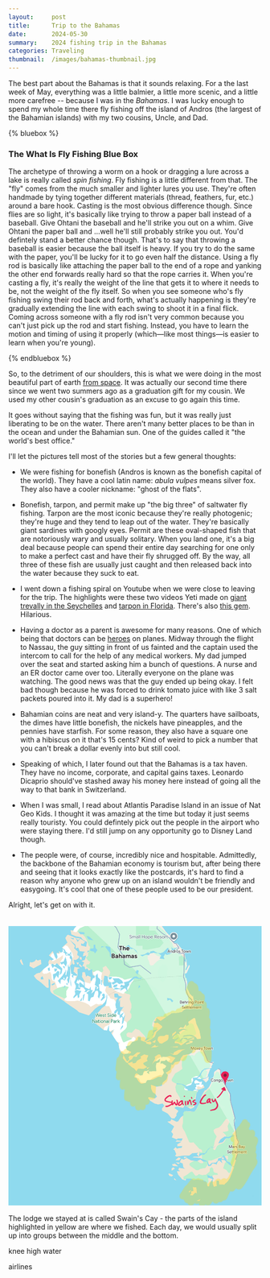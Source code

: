 ```yaml
---
layout:     post
title:      Trip to the Bahamas
date:       2024-05-30
summary:    2024 fishing trip in the Bahamas
categories: Traveling
thumbnail:  /images/bahamas-thumbnail.jpg
---
```

The best part about the Bahamas is that it sounds relaxing. For a the last week of May, everything was a little balmier, a little more scenic, and a little more carefree -- because I was in the *Bahamas*. I was lucky enough to spend my whole time there fly fishing off the island of Andros (the largest of the Bahamian islands) with my two cousins, Uncle, and Dad.

{% bluebox %}

### The What Is Fly Fishing Blue Box

The archetype of throwing a worm on a hook or dragging a lure across a lake is really called *spin fishing*. Fly fishing is a little different from that. The "fly" comes from the much smaller and lighter lures you use. They're often handmade by tying together different materials (thread, feathers, fur, etc.) around a bare hook. Casting is the most obvious difference though. Since flies are so light, it's basically like trying to throw a paper ball instead of a baseball. Give Ohtani the baseball and he'll strike you out on a whim. Give Ohtani the paper ball and ...well he'll still probably strike you out. You'd defintely stand a better chance though. That's to say that throwing a baseball is easier because the ball itself is heavy. If you try to do the same with the paper, you'll be lucky for it to go even half the distance. Using a fly rod is basically like attaching the paper ball to the end of a rope and yanking the other end forwards really hard so that the rope carries it. When you're casting a fly, it's really the weight of the line that gets it to where it needs to be, not the weight of the fly itself. So when you see someone who's fly fishing swing their rod back and forth, what's actually happening is they're gradually extending the line with each swing to shoot it in a final flick. Coming across someone with a fly rod isn't very common because you can't just pick up the rod and start fishing. Instead, you have to learn the motion and timing of using it properly (which—like most things—is easier to learn when you're young).

{% endbluebox %} 

So, to the detriment of our shoulders, this is what we were doing in the most beautiful part of earth <a href="https://x.com/StationCDRKelly/status/592444731076026368" target="_blank">from space</a>. It was actually our second time there since we went two summers ago as a graduation gift for my cousin. We used my other cousin's graduation as an excuse to go again this time. 

It goes without saying that the fishing was fun, but it was really just liberating to be on the water. There aren't many better places to be than in the ocean and under the Bahamian sun. One of the guides called it "the world's best office."

I'll let the pictures tell most of the stories but a few general thoughts:

- We were fishing for bonefish (Andros is known as the bonefish capital of the world). They have a cool latin name: *abula vulpes* means silver fox. They also have a cooler nickname: "ghost of the flats".

- Bonefish, tarpon, and permit make up "the big three" of saltwater fly fishing. Tarpon are the most iconic because they're really photogenic; they're huge and they tend to leap out of the water. They're basically giant sardines with googly eyes. Permit are these oval-shaped fish that are notoriously wary and usually solitary. When you land one, it's a big deal because people can spend their entire day searching for one only to make a perfect cast and have their fly shrugged off. By the way, all three of these fish are usually just caught and then released back into the water because they suck to eat.

- I went down a fishing spiral on Youtube when we were close to leaving for the trip. The highlights were these two videos Yeti made on [giant trevally in the Seychelles](https://www.youtube.com/watch?v=MNfBHLp_FKg) and [tarpon in Florida](https://www.youtube.com/watch?v=FZoMPciCciY). There's also [this gem](https://www.youtube.com/watch?v=IYq7i4u3XBA). Hilarious.

- Having a doctor as a parent is awesome for many reasons. One of which being that doctors can be [heroes](https://en.wikipedia.org/wiki/Angus_Wallace#In-flight_surgery_with_a_coat-hanger_and_silverware) on planes. Midway through the flight to Nassau, the guy sitting in front of us fainted and the captain used the intercom to call for the help of any medical workers. My dad jumped over the seat and started asking him a bunch of questions. A nurse and an ER doctor came over too. Literally everyone on the plane was watching. The good news was that the guy ended up being okay. I felt bad though because he was forced to drink tomato juice with like 3 salt packets poured into it. My dad is a superhero!

- Bahamian coins are neat and very island-y. The quarters have sailboats, the dimes have little bonefish, the nickels have pineapples, and the pennies have starfish. For some reason, they also have a square one with a hibiscus on it that's 15 cents? Kind of weird to pick a number that you can't break a dollar evenly into but still cool.

- Speaking of which, I later found out that the Bahamas is a tax haven. They have no income, corporate, and capital gains taxes. Leonardo Dicaprio should've stashed away his money here instead of going all the way to that bank in Switzerland.

- When I was small, I read about Atlantis Paradise Island in an issue of Nat Geo Kids. I thought it was amazing at the time but today it just seems really touristy. You could defintely pick out the people in the airport who were staying there. I'd still jump on any opportunity go to Disney Land though.

- The people were, of course, incredibly nice and hospitable. Admittedly, the backbone of the Bahamian economy is tourism but, after being there and seeing that it looks exactly like the postcards, it's hard to find a reason why anyone who grew up on an island wouldn't be friendly and easygoing. It's cool that one of these people used to be our president.


Alright, let's get on with it. <br><br><br>
![Bahamas Map](/images/bahamas-map.png)

The lodge we stayed at is called Swain's Cay - the parts of the island highlighted in yellow are where we fished. Each day, we would usually split up into groups between the middle and the bottom.


knee high water

airlines